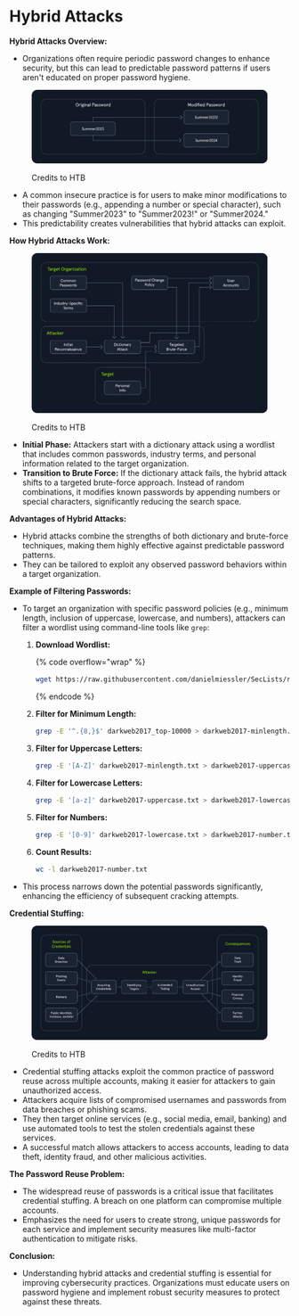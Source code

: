 # Hybrid Attacks

**Hybrid Attacks Overview:**

* Organizations often require periodic password changes to enhance security, but this can lead to predictable password patterns if users aren't educated on proper password hygiene.

<figure><img src="../../../.gitbook/assets/image (173).png" alt=""><figcaption><p>Credits to HTB</p></figcaption></figure>

* A common insecure practice is for users to make minor modifications to their passwords (e.g., appending a number or special character), such as changing "Summer2023" to "Summer2023!" or "Summer2024."
* This predictability creates vulnerabilities that hybrid attacks can exploit.

**How Hybrid Attacks Work:**

<figure><img src="../../../.gitbook/assets/image (171).png" alt=""><figcaption><p>Credits to HTB</p></figcaption></figure>

* **Initial Phase:** Attackers start with a dictionary attack using a wordlist that includes common passwords, industry terms, and personal information related to the target organization.
* **Transition to Brute Force:** If the dictionary attack fails, the hybrid attack shifts to a targeted brute-force approach. Instead of random combinations, it modifies known passwords by appending numbers or special characters, significantly reducing the search space.

**Advantages of Hybrid Attacks:**

* Hybrid attacks combine the strengths of both dictionary and brute-force techniques, making them highly effective against predictable password patterns.
* They can be tailored to exploit any observed password behaviors within a target organization.

**Example of Filtering Passwords:**

* To target an organization with specific password policies (e.g., minimum length, inclusion of uppercase, lowercase, and numbers), attackers can filter a wordlist using command-line tools like `grep`:
  1.  **Download Wordlist:**

      {% code overflow="wrap" %}
      ```bash
      wget https://raw.githubusercontent.com/danielmiessler/SecLists/refs/heads/master/Passwords/Common-Credentials/darkweb2017_top-10000.txt
      ```
      {% endcode %}
  2.  **Filter for Minimum Length:**

      ```bash
      grep -E '^.{8,}$' darkweb2017_top-10000 > darkweb2017-minlength.txt
      ```
  3.  **Filter for Uppercase Letters:**

      ```bash
      grep -E '[A-Z]' darkweb2017-minlength.txt > darkweb2017-uppercase.txt
      ```
  4.  **Filter for Lowercase Letters:**

      ```bash
      grep -E '[a-z]' darkweb2017-uppercase.txt > darkweb2017-lowercase.txt
      ```
  5.  **Filter for Numbers:**

      ```bash
      grep -E '[0-9]' darkweb2017-lowercase.txt > darkweb2017-number.txt
      ```
  6.  **Count Results:**

      ```bash
      wc -l darkweb2017-number.txt
      ```
* This process narrows down the potential passwords significantly, enhancing the efficiency of subsequent cracking attempts.

**Credential Stuffing:**

<figure><img src="../../../.gitbook/assets/image (170).png" alt=""><figcaption><p>Credits to HTB</p></figcaption></figure>

* Credential stuffing attacks exploit the common practice of password reuse across multiple accounts, making it easier for attackers to gain unauthorized access.
* Attackers acquire lists of compromised usernames and passwords from data breaches or phishing scams.
* They then target online services (e.g., social media, email, banking) and use automated tools to test the stolen credentials against these services.
* A successful match allows attackers to access accounts, leading to data theft, identity fraud, and other malicious activities.

**The Password Reuse Problem:**

* The widespread reuse of passwords is a critical issue that facilitates credential stuffing. A breach on one platform can compromise multiple accounts.
* Emphasizes the need for users to create strong, unique passwords for each service and implement security measures like multi-factor authentication to mitigate risks.

**Conclusion:**

* Understanding hybrid attacks and credential stuffing is essential for improving cybersecurity practices. Organizations must educate users on password hygiene and implement robust security measures to protect against these threats.

